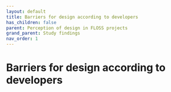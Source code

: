 ```yaml
---
layout: default
title: Barriers for design according to developers
has_children: false
parent: Perception of design in FLOSS projects
grand_parent: Study findings
nav_order: 1
---
```


# Barriers for design according to developers